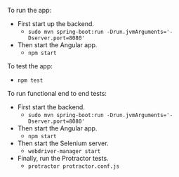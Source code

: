 To run the app:
* First start up the backend.
  * `sudo mvn spring-boot:run -Drun.jvmArguments='-Dserver.port=8080'`
* Then start the Angular app.
  * `npm start`


To test the app:
* `npm test`

To run functional end to end tests:
* First start the backend.
  * `sudo mvn spring-boot:run -Drun.jvmArguments='-Dserver.port=8080'`
* Then start the Angular app.
  * `npm start`
* Then start the Selenium server.
  * `webdriver-manager start`
* Finally, run the Protractor tests.
  * `protractor protractor.conf.js`
